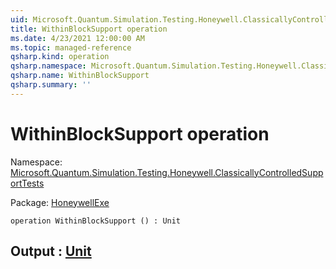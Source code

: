 ```yaml
---
uid: Microsoft.Quantum.Simulation.Testing.Honeywell.ClassicallyControlledSupportTests.WithinBlockSupport
title: WithinBlockSupport operation
ms.date: 4/23/2021 12:00:00 AM
ms.topic: managed-reference
qsharp.kind: operation
qsharp.namespace: Microsoft.Quantum.Simulation.Testing.Honeywell.ClassicallyControlledSupportTests
qsharp.name: WithinBlockSupport
qsharp.summary: ''
---
```


# WithinBlockSupport operation

Namespace: [Microsoft.Quantum.Simulation.Testing.Honeywell.ClassicallyControlledSupportTests](xref:Microsoft.Quantum.Simulation.Testing.Honeywell.ClassicallyControlledSupportTests)

Package: [HoneywellExe](https://nuget.org/packages/HoneywellExe)




```qsharp
operation WithinBlockSupport () : Unit
```


## Output : [Unit](xref:microsoft.quantum.qsharp.valueliterals#unit-literal)

